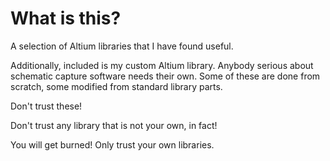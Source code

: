 # What is this?

A selection of Altium libraries that I have found useful.

Additionally, included is my custom Altium library. Anybody serious about schematic capture software needs their own. Some of these are done from scratch, some modified from standard library parts.

Don't trust these!

Don't trust any library that is not your own, in fact!

You will get burned! Only trust your own libraries.
